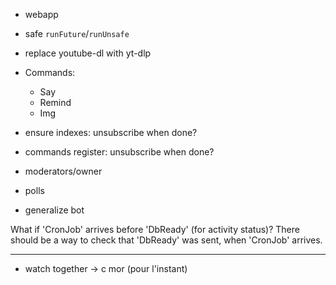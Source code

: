 - webapp
- safe `runFuture`/`runUnsafe`
- replace youtube-dl with yt-dlp

- Commands:
  - Say
  - Remind
  - Img

- ensure indexes: unsubscribe when done?
- commands register: unsubscribe when done?

- moderators/owner
- polls
- generalize bot

What if 'CronJob' arrives before 'DbReady' (for activity status)? There should be a way to check that 'DbReady' was sent, when 'CronJob' arrives.

---

- watch together -> c mor (pour l'instant)
